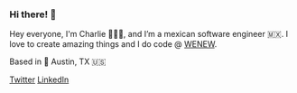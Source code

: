 ### Hi there! 👋

<!--
Here are some ideas to get you started:

- 🔭 I’m currently working on ...
- 🌱 I’m currently learning ...
- 👯 I’m looking to collaborate on ...
- 🤔 I’m looking for help with ...
- 💬 Ask me about ...
- 📫 How to reach me: ...
- 😄 Pronouns: ...
- ⚡ Fun fact: ...
-->

Hey everyone, I'm Charlie 👨🏻‍💻, and I’m a mexican software engineer 🇲🇽. I love to create amazing things and I do code @ [WENEW](http://wenewlabs.xyz/). 

Based in 📍 Austin, TX 🇺🇸

[Twitter](https://twitter.com/zimoo354)
[LinkedIn](https://www.linkedin.com/in/zimoo354/)
